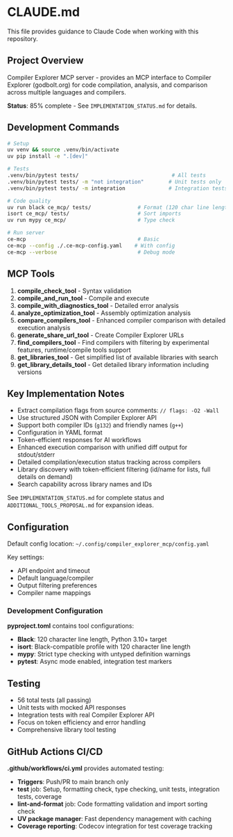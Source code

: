 # CLAUDE.md

This file provides guidance to Claude Code when working with this repository.

## Project Overview

Compiler Explorer MCP server - provides an MCP interface to Compiler Explorer (godbolt.org) for code compilation, analysis, and comparison across multiple languages and compilers.

**Status**: 85% complete - See `IMPLEMENTATION_STATUS.md` for details.

## Development Commands

```bash
# Setup
uv venv && source .venv/bin/activate
uv pip install -e ".[dev]"

# Tests
.venv/bin/pytest tests/                              # All tests
.venv/bin/pytest tests/ -m "not integration"        # Unit tests only
.venv/bin/pytest tests/ -m integration              # Integration tests

# Code quality
uv run black ce_mcp/ tests/               # Format (120 char line length)
isort ce_mcp/ tests/                      # Sort imports
uv run mypy ce_mcp/                       # Type check

# Run server
ce-mcp                                    # Basic
ce-mcp --config ./.ce-mcp-config.yaml    # With config
ce-mcp --verbose                          # Debug mode
```

## MCP Tools

1. **compile_check_tool** - Syntax validation
2. **compile_and_run_tool** - Compile and execute
3. **compile_with_diagnostics_tool** - Detailed error analysis
4. **analyze_optimization_tool** - Assembly optimization analysis
5. **compare_compilers_tool** - Enhanced compiler comparison with detailed execution analysis
6. **generate_share_url_tool** - Create Compiler Explorer URLs
7. **find_compilers_tool** - Find compilers with filtering by experimental features, runtime/compile tools support
8. **get_libraries_tool** - Get simplified list of available libraries with search
9. **get_library_details_tool** - Get detailed library information including versions

## Key Implementation Notes

- Extract compilation flags from source comments: `// flags: -O2 -Wall`
- Use structured JSON with Compiler Explorer API
- Support both compiler IDs (`g132`) and friendly names (`g++`)
- Configuration in YAML format
- Token-efficient responses for AI workflows
- Enhanced execution comparison with unified diff output for stdout/stderr
- Detailed compilation/execution status tracking across compilers
- Library discovery with token-efficient filtering (id/name for lists, full details on demand)
- Search capability across library names and IDs

See `IMPLEMENTATION_STATUS.md` for complete status and `ADDITIONAL_TOOLS_PROPOSAL.md` for expansion ideas.

## Configuration

Default config location: `~/.config/compiler_explorer_mcp/config.yaml`

Key settings:
- API endpoint and timeout
- Default language/compiler
- Output filtering preferences
- Compiler name mappings

### Development Configuration

**pyproject.toml** contains tool configurations:
- **Black**: 120 character line length, Python 3.10+ target
- **isort**: Black-compatible profile with 120 character line length
- **mypy**: Strict type checking with untyped definition warnings
- **pytest**: Async mode enabled, integration test markers

## Testing

- 56 total tests (all passing)
- Unit tests with mocked API responses
- Integration tests with real Compiler Explorer API
- Focus on token efficiency and error handling
- Comprehensive library tool testing

## GitHub Actions CI/CD

**.github/workflows/ci.yml** provides automated testing:
- **Triggers**: Push/PR to main branch only
- **test** job: Setup, formatting check, type checking, unit tests, integration tests, coverage
- **lint-and-format** job: Code formatting validation and import sorting check
- **UV package manager**: Fast dependency management with caching
- **Coverage reporting**: Codecov integration for test coverage tracking